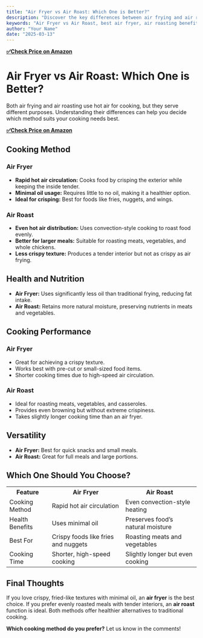 ```yaml
---
title: "Air Fryer vs Air Roast: Which One is Better?"
description: "Discover the key differences between air frying and air roasting. Learn about cooking methods, taste, health benefits, and efficiency to choose the best option for your kitchen."
keywords: "Air Fryer vs Air Roast, best air fryer, air roasting benefits, air frying vs roasting, cooking appliances comparison"
author: "Your Name"
date: "2025-03-13"
---
```

[**✅Check Price on Amazon**](https://amzn.to/4kHV7ZX)

# <h1>Air Fryer vs Air Roast: Which One is Better?</h1>

<p>Both air frying and air roasting use hot air for cooking, but they serve different purposes. Understanding their differences can help you decide which method suits your cooking needs best.</p>

[**✅Check Price on Amazon**](https://amzn.to/4kHV7ZX)

## <h2>Cooking Method</h2>

### <h3>Air Fryer</h3>
<ul>
<li><strong>Rapid hot air circulation:</strong> Cooks food by crisping the exterior while keeping the inside tender.</li>
<li><strong>Minimal oil usage:</strong> Requires little to no oil, making it a healthier option.</li>
<li><strong>Ideal for crisping:</strong> Best for foods like fries, nuggets, and wings.</li>
</ul>

### <h3>Air Roast</h3>
<ul>
<li><strong>Even hot air distribution:</strong> Uses convection-style cooking to roast food evenly.</li>
<li><strong>Better for larger meals:</strong> Suitable for roasting meats, vegetables, and whole chickens.</li>
<li><strong>Less crispy texture:</strong> Produces a tender interior but not as crispy as air frying.</li>
</ul>

## <h2>Health and Nutrition</h2>

<ul>
<li><strong>Air Fryer:</strong> Uses significantly less oil than traditional frying, reducing fat intake.</li>
<li><strong>Air Roast:</strong> Retains more natural moisture, preserving nutrients in meats and vegetables.</li>
</ul>

## <h2>Cooking Performance</h2>

### <h3>Air Fryer</h3>
<ul>
<li>Great for achieving a crispy texture.</li>
<li>Works best with pre-cut or small-sized food items.</li>
<li>Shorter cooking times due to high-speed air circulation.</li>
</ul>

### <h3>Air Roast</h3>
<ul>
<li>Ideal for roasting meats, vegetables, and casseroles.</li>
<li>Provides even browning but without extreme crispiness.</li>
<li>Takes slightly longer cooking time than an air fryer.</li>
</ul>

## <h2>Versatility</h2>

<ul>
<li><strong>Air Fryer:</strong> Best for quick snacks and small meals.</li>
<li><strong>Air Roast:</strong> Great for full meals and large portions.</li>
</ul>

## <h2>Which One Should You Choose?</h2>

<table>
<tr>
<th>Feature</th>
<th>Air Fryer</th>
<th>Air Roast</th>
</tr>
<tr>
<td>Cooking Method</td>
<td>Rapid hot air circulation</td>
<td>Even convection-style heating</td>
</tr>
<tr>
<td>Health Benefits</td>
<td>Uses minimal oil</td>
<td>Preserves food’s natural moisture</td>
</tr>
<tr>
<td>Best For</td>
<td>Crispy foods like fries and nuggets</td>
<td>Roasting meats and vegetables</td>
</tr>
<tr>
<td>Cooking Time</td>
<td>Shorter, high-speed cooking</td>
<td>Slightly longer but even cooking</td>
</tr>
</table>

## <h2>Final Thoughts</h2>

<p>If you love crispy, fried-like textures with minimal oil, an <strong>air fryer</strong> is the best choice. If you prefer evenly roasted meals with tender interiors, an <strong>air roast</strong> function is ideal. Both methods offer healthier alternatives to traditional cooking.</p>

<p><strong>Which cooking method do you prefer?</strong> Let us know in the comments!</p>
